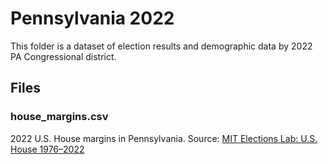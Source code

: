 # Pennsylvania 2022

This folder is a dataset of election results and demographic data by 2022 PA Congressional district.

## Files
### house_margins.csv
2022 U.S. House margins in Pennsylvania. 
Source: [MIT Elections Lab: U.S. House 1976–2022](https://dataverse.harvard.edu/dataset.xhtml?persistentId=doi:10.7910/DVN/IG0UN2)